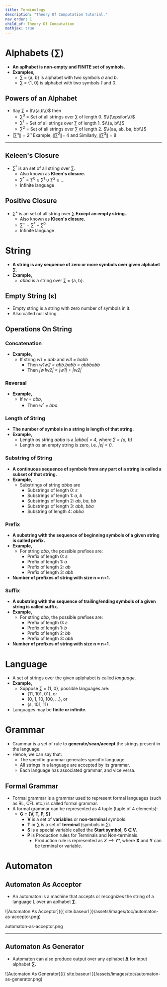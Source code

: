 ```yaml
---
title: Terminology
description: "Theory Of Computation tutorial."
nav_order: 1
child_of: Theory Of Computation
mathjax: true
---
```


# Alphabets (∑)

- **An aplhabet is non-empty and FINITE set of symbols.**
- **Examples,**
    - ∑ = {a, b} is alphabet with two symbols *a* and *b*.
    - ∑ = {1, 0} is alphabet with two symbols *1* and *0*.

## Powers of an Alphabet

- Say $\sum$ = $\\{a,b\\}$ then
	- $\sum^0$ = Set of all strings over $\sum$ of length 0. $\\{\epsilon\\}$
	- $\sum^1$ = Set of all strings over $\sum$ of length 1. $\\{a, b\\}$
	- $\sum^2$ = Set of all strings over $\sum$ of length 2. $\\{aa, ab, ba, bb\\}$
- \|$\sum^n\| = 2^n$ 
    Example, $\|\sum^2\|$= 4 and Similarly, $\|\sum^3\|$ = 8

***

## Keleen's Closure

- $\sum^*$ is an set of all string over ∑.
    - Also known as **Kleen's closure.**
    - $\sum^* = \sum^0 \cup \sum^1 \cup \sum^2 \cup ...$
    - Infinite language

## Positive Closure

- $\sum^+$ is an set of all string over ∑ **Except an empty string.**.
    - Also known as **Kleen's closure.**
    - $\sum^+ = \sum^* - \sum^0$
    - Infinite language

# String

- **A string is any sequence of zero or more symbols over given alphabet ∑.**
- **Example,**
    - *abba* is a string over ∑ = {a, b}.

## Empty String (ε)

- Empty string is a string with zero number of symbols in it.
- Also called null string.

## Operations On String

### Concatenation

- **Example,**
    - If string *w1 = abb* and *w3 = babb*
        - Then *w1w2 = abb.babb = abbbabb*
        - Then *\|w1w2\| = \|w1\| + \|w2\|*

### Reversal

- **Example,**
    - If *w = abb*, 
        - Then *w<sup>r</sup> = bba*. 

### Length of String

- **The number of symbols in a string is length of that string.**
- **Example,**
    - Length os string *abba* is a *\|abba\| = 4*, where *∑ = {a, b}*
    - Length os an empty string is zero, i.e. *\|ε\| = 0*.

### Substring of String

- **A continuous sequence of symbols from any part of a string is called a subset of that string.**
- **Example,**
    - Substrings of string *abba* are
        - Substrings of length 0: *ε*
        - Substrings of length 1: *a*, *b*
        - Substrings of length 2: *ab*, *ba*, *bb*
        - Substrings of length 3: *abb*, *bba*
        - Substring of length 4: *abba* 

### Prefix

- **A substring with the sequence of beginning symbols of a given string is called prefix.**
- **Example,**
    - For string *abb*, the possible prefixes are:
        - Prefix of length 0: *ε*
        - Prefix of length 1: *a*
        - Prefix of length 2: *ab*
        - Prefix of length 3: *abb*
- **Number of prefixes of string with size n = n+1.**

### Suffix

- **A substring with the sequence of trailing/ending symbols of a given string is called suffix.**
- **Example,**
    - For string *abb*, the possible prefixes are:
        - Prefix of length 0: *ε*
        - Prefix of length 1: *b*
        - Prefix of length 2: *bb*
        - Prefix of length 3: *abb*
- **Number of prefixes of string with size n = n+1.**

# Language

- A set of strings over the given aplphabet is called *language*.
- **Example,**
    - Suppose ∑ = {1, 0}, possible languages are:
        - {11, 101, 01}, or
        - {0, 1, 10, 100, ...}, or
        - {ε, 101, 11}
- Languages may be **finite or infinite.**

# Grammar

- Grammar is a set of rule to **generate/scan/accept** the strings present in the language.
- Hence, we can say that:
    - The specific grammar generates specific language.
    - All strings in a language are accepted by its grammar.
    - Each language has associated grammar, and vice versa.

## Formal Grammar

- Formal grammar is a grammar used to represent formal languages (such as RL, CFL etc.) is called formal grammar.
- A formal grammar can be represented as 4 tuple (tuple of 4 elements):
    - **G = {V, T, P, S}**
        - **V** is a set of **variables** or **non-terminal** symbols.
        - **T** or ∑ is a set of **terminal** (symbols in *∑*).
        - **S** is a special variable called the **Start symbol,** **S ∈ V.**
        - **P** is Production rules for Terminals and Non-terminals.
            - Production rule is represented as *X --> Y**, where **X** and **Y** can be terminal or variable.

# Automaton

## Automaton As Acceptor

- An automaton is a machine that accepts or recognizes the string of a language L over an aplhabet **∑.**

![Automaton As Acceptor]({{ site.baseurl }}/assets/images/toc/automaton-as-acceptor.png)

automaton-as-acceptor.png

***

## Automaton As Generator

- Automaton can also produce output over any aplhabet **∆** for input alphabet **∑.**

![Automaton As Generator]({{ site.baseurl }}/assets/images/toc/automaton-as-generator.png)
